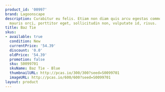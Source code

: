 ```yaml
---
product_id: '00997'
brand: Lagoonscape
description: Curabitur eu felis. Etiam non diam quis arcu egestas commodo. Nullam
  mauris orci, porttitor eget, sollicitudin non, vulputate id, risus.
title: Baz Tie
skus:
- available: true
  condition: New
  currentPrice: '54.39'
  discount: '0.0'
  oldPrice: '54.39'
  promotion: false
  sku: S0099701
  skuName: Baz Tie - Blue
  thumbnailURL: http://pcas.io/300/300?seed=S0099701
  imageURL: http://pcas.io/600/600?seed=S0099701
layout: product
---
```


